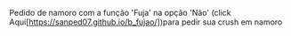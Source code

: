 Pedido de namoro  com a função 'Fuja' na opção 'Não'
(click Aqui[https://sanped07.github.io/b_fujao/])para pedir sua crush em namoro
